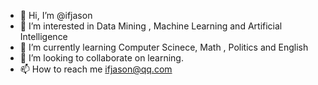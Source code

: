 - 👋 Hi, I’m @ifjason
- 👀 I’m interested in Data Mining , Machine Learning and Artificial Intelligence
- 🌱 I’m currently learning Computer Scinece, Math , Politics and English
- 💞️ I’m looking to collaborate on learning.
- 📫 How to reach me ifjason@qq.com

<!---
ifjason/ifjason is a ✨ special ✨ repository because its `README.md` (this file) appears on your GitHub profile.
You can click the Preview link to take a look at your changes.
--->
